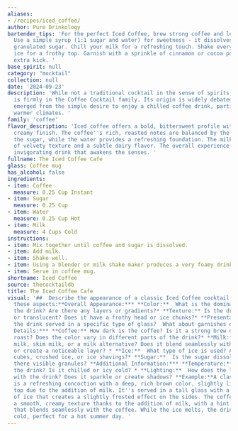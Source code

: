 ```yaml
---
aliases:
- /recipes/iced_coffee/
author: Pure Drinkology
bartender_tips: 'For the perfect Iced Coffee, brew strong coffee and let it cool completely.
  Use a simple syrup (1:1 sugar and water) for sweetness - it dissolves faster than
  granulated sugar. Chill your milk for a refreshing touch. Shake everything with
  ice for a frothy top. Garnish with a sprinkle of cinnamon or cocoa powder for an
  extra kick. '
base_spirit: null
category: "mocktail"
collection: null
date: '2024-09-23'
description: 'While not a traditional cocktail in the sense of spirits, Iced Coffee
  is firmly in the Coffee Cocktail family. Its origin is widely debated, but likely
  emerged from the simple desire to enjoy a chilled coffee drink, particularly in
  warmer climates. '
family: 'coffee'
flavor_description: 'Iced coffee offers a bold, bittersweet profile with a smooth,
  creamy finish. The coffee''s rich, roasted notes are balanced by the sweetness of
  the sugar, while the water provides a refreshing foundation. The milk adds a touch
  of velvety texture and a subtle dairy flavor. The overall experience is a cool,
  invigorating drink that awakens the senses. '
fullname: The Iced Coffee Cafe
glass: Coffee mug
has_alcohol: false
ingredients:
- item: Coffee
  measure: 0.25 Cup Instant
- item: Sugar
  measure: 0.25 Cup
- item: Water
  measure: 0.25 Cup Hot
- item: Milk
  measure: 4 Cups Cold
instructions:
- item: Mix together until coffee and sugar is dissolved.
- item: Add milk.
- item: Shake well.
- item: Using a blender or milk shake maker produces a very foamy drink.
- item: Serve in coffee mug.
shortname: Iced Coffee
source: thecocktaildb
title: The Iced Coffee Cafe
visual: '##  Describe the appearance of a classic Iced Coffee cocktail, focusing on
  these aspects:**Overall Appearance:*** **Color:**  What is the dominant color of
  the drink? Are there any layers or gradients?* **Texture:** Is the drink opaque
  or translucent? Does it have a frothy head or ice chunks?* **Presentation:** Is
  the drink served in a specific type of glass?  What about garnishes or decorations?**Visual
  Details:*** **Coffee:** How dark is the coffee? Is it a strong brew or a lighter
  roast? Does the color vary in different parts of the drink?* **Milk:**  Is it whole
  milk, skim milk, or a milk alternative? Does it blend seamlessly with the coffee
  or create a noticeable layer? * **Ice:**  What type of ice is used? Are there large
  cubes, crushed ice, or ice shavings?* **Sugar:**  Is the sugar dissolved or are
  there visible granules? **Additional Information:*** **Temperature:** How cold is
  the drink? Is it chilled or icy cold? * **Lighting:**  How does the light interact
  with the drink? Does it sparkle or create shadows? **Example:**A classic Iced Coffee
  is a refreshing concoction with a deep, rich brown color, slightly lighter at the
  top due to the addition of milk. It''s served in a tall glass with a generous amount
  of ice that creates a slightly frosted effect on the sides. The coffee itself has
  a smooth, creamy texture thanks to the addition of milk, with a hint of sweetness
  that blends seamlessly with the coffee. While the ice melts, the drink remains refreshingly
  cold, perfect for a hot summer day. '
---
```



